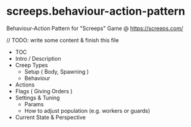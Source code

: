 # screeps.behaviour-action-pattern
Behaviour-Action Pattern for "Screeps" Game @ https://screeps.com/

// TODO: write some content & finish this file

* TOC
* Intro / Description
* Creep Types
  * Setup ( Body, Spawning )
  * Behaviour
* Actions
* Flags ( Giving Orders )
* Settings & Tuning
  * Params
  * How to adjust population (e.g. workers or guards)
* Current State & Perspective
